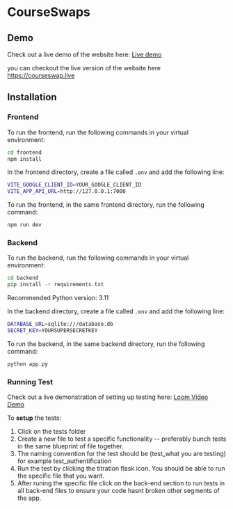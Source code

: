 # CourseSwaps

## Demo

Check out a live demo of the website here: [Live demo](https://youtu.be/RNSnFxqx_X8?si=uEljs68I76IxEtB8)

you can checkout the live version of the website here https://courseswap.live

## Installation

### Frontend

To run the frontend, run the following commands in your virtual environment:
```bash
cd frontend
npm install
```

In the frontend directory, create a file called `.env` and add the following line:
```bash
VITE_GOOGLE_CLIENT_ID=YOUR_GOOGLE_CLIENT_ID
VITE_APP_API_URL=http://127.0.0.1:7000
```

To run the frontend, in the same frontend directory, run the following command:
```bash
npm run dev
```

### Backend

To run the backend, run the following commands in your virtual environment:
```bash
cd backend
pip install -r requirements.txt
```
Recommended Python version: 3.11

In the backend directory, create a file called `.env` and add the following line:
```bash
DATABASE_URL=sqlite:///database.db
SECRET_KEY=YOURSUPERSECRETKEY
```

To run the backend, in the same backend directory, run the following command:
```bash
python app.py
```


### Running Test 
Check out a live demonstration of setting up testing here: [Loom Video Demo](https://www.loom.com/share/700103ecd4be4bbdbd251db1bc9d2f91?sid=eea3ab3f-e1aa-4563-b962-028a8d3a5a4d)

To **setup** the tests:
 1. Click on the tests folder 
 2. Create a new file to test a specific functionality -- preferably bunch tests in the same blueprint of file together.
 3. The naming convention for the test should be (test_what you are testing) for example test_authentification
 3. Run the test by clicking the titration flask icon. You should be able to run the specific file that you want. 
 4. After runing the specific file click on the back-end section to run tests in all back-end files to ensure your code hasnt broken other segments of the app.
